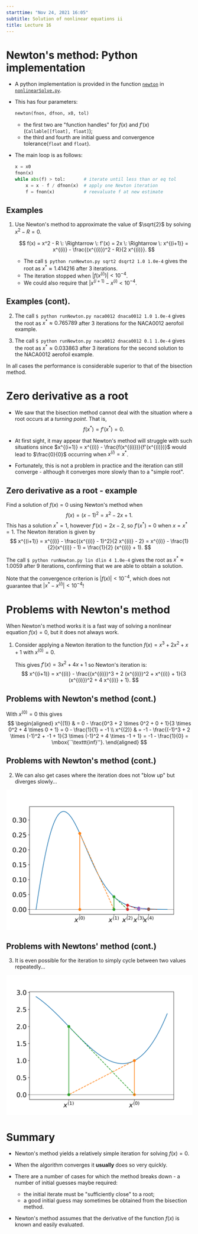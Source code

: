 ```yaml
---
starttime: "Nov 24, 2021 16:05"
subtitle: Solution of nonlinear equations ii
title: Lecture 16
---
```


# Newton's method: Python implementation

-   A python implementation is provided in the function [`newton`](../code/nonlinearSolve.html#newton) in [`nonlinearSolve.py`](../code/nonlinearSolve.html).

-   This has four parameters:

    ``` python
    newton(fnon, dfnon, x0, tol)
    ```

    -   the first two are "function handles" for $f(x)$ and $f'(x)$ (`Callable[[float], float]`);
    -   the third and fourth are initial guess and convergence tolerance(`float` and `float`).

-   The main loop is as follows:

    ``` python
    x = x0
    fnon(x)
    while abs(f) > tol:       # iterate until less than or eq tol
        x = x - f / dfnon(x)  # apply one Newton iteration
        f = fnon(x)           # reevaluate f at new estimate
    ```

## Examples

1.  Use Newton's method to approximate the value of $\sqrt{2}$ by solving $x^2 - R = 0$.

    $$
     f(x) = x^2 - R
     \:
     \Rightarrow
     \:
     f'(x) = 2x
     \:
     \Rightarrow
     \:
     x^{(i+1)} = x^{(i)} - \frac{(x^{(i)})^2 - R}{2 x^{(i)}}.
     $$

    -   The call `$ python runNewton.py sqrt2 dsqrt2 1.0 1.0e-4` gives the root as $x^* \approx 1.414216$ after 3 iterations.
    -   The iteration stopped when $|f(x^{(i)})| < 10^{-4}$.
    -   We could also require that $|x^{(i+1)} - x^{(i)} < 10^{-4}$.

## Examples (cont).

2.  The call `$ python runNewton.py naca0012 dnaca0012 1.0 1.0e-4` gives the root as $x^* \approx 0.765789$ after 3 iterations for the NACA0012 aerofoil example.

3.  The call `$ python runNewton.py naca0012 dnaca0012 0.1 1.0e-4` gives the root as $x^* \approx 0.033863$ after 3 iterations for the second solution to the NACA0012 aerofoil example.

In all cases the performance is considerable superior to that of the bisection method.

# Zero derivative as a root

-   We saw that the bisection method cannot deal with the situation where a root occurs at a *turning point*. That is, $$
    f(x^*) = f'(x^*) = 0.
    $$

-   At first sight, it may appear that Newton's method will struggle with such situations since $x^{(i+1)} = x^{(i)} - \frac{f(x^{(i)})}{f'(x^{(i)})}$ would lead to $\frac{0}{0}$ occurring when $x^{(i)} = x^*$.

-   Fortunately, this is not a problem in practice and the iteration can still converge - although it converges more slowly than to a "simple root".

## Zero derivative as a root - example

Find a solution of $f(x) = 0$ using Newton's method when $$
f(x) = (x-1)^2 = x^2 - 2x + 1.
$$ This has a solution $x^* = 1$, however $f'(x) = 2x - 2$, so $f'(x^*) = 0$ when $x = x^*= 1$. The Newton iteration is given by $$
x^{(i+1)} = x^{(i)} - \frac{(x^{(i)} - 1)^2}{2 x^{(i)} - 2}
= x^{(i)} - \frac{1}{2}(x^{(i)} - 1)
= \frac{1}{2} (x^{(i)} + 1).
$$

The call `$ python runNewton.py lin dlin 4 1.0e-4` gives the root as $x^* \approx 1.0059$ after 9 iterations, confirming that we are able to obtain a solution.

Note that the convergence criterion is $|f(x)| < 10^{-4}$, which does not guarantee that $|x^* - x^{(i)}| < 10^{-4}$!

# Problems with Newton's method

When Newton's method works it is a fast way of solving a nonlinear equation $f(x) = 0$, but it does not always work.

1.  Consider applying a Newton iteration to the function $f(x) = x^3 + 2 x^2 + x + 1$ with $x^{(0)} = 0$.

    This gives $f'(x) = 3 x^2 + 4 x + 1$ so Newton's iteration is: $$
     x^{(i+1)} = x^{(i)} - \frac{(x^{(i)})^3 + 2 (x^{(i)})^2 + x^{(i)} + 1}{3 (x^{(i)})^2 + 4 x^{(i)} + 1}.
     $$

## Problems with Newton's method (cont.)

With $x^{(0)} = 0$ this gives $$
\begin{aligned}
 x^{(1)}
 & = 0 - \frac{0^3 + 2 \times 0^2 + 0 + 1}{3 \times 0^2 + 4 \times 0 + 1}
 = 0 - \frac{1}{1} = -1 \\
 x^{(2)}
 & = -1 - \frac{(-1)^3 + 2 \times (-1)^2 + -1 + 1}{3 \times (-1)^2 + 4 \times -1 + 1}
 = -1 - \frac{1}{0} = \mbox{``\texttt{inf}''}.
 \end{aligned}
$$

## Problems with Newton's method (cont.)

2.  We can also get cases where the iteration does not "blow up" but diverges slowly...

![](../img/lec16/newton-2.svg)

## Problems with Newtons' method (cont.)

3.  It is even possible for the iteration to simply cycle between two values repeatedly...

![](../img/lec16/newton-3.svg)

# Summary

-   Newton's method yields a relatively simple iteration for solving $f(x) = 0$.

-   When the algorithm converges it **usually** does so very quickly.

-   There are a number of cases for which the method breaks down - a number of initial guesses maybe required:

    -   the initial iterate must be "sufficiently close" to a root;
    -   a good initial guess may sometimes be obtained from the bisection method.

-   Newton's method assumes that the derivative of the function $f(x)$ is known and easily evaluated.
